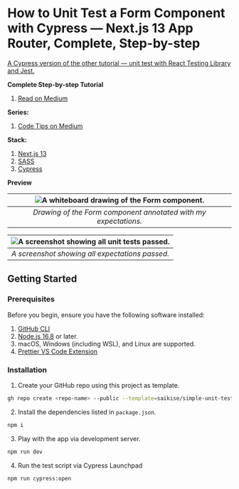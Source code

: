 # How to Unit Test a Form Component with Cypress — Next.js 13 App Router, Complete, Step-by-step

[A Cypress version of the other tutorial — unit test with React Testing Library and Jest.](https://medium.com/@saikise/how-to-unit-test-form-component-with-react-testing-library-and-jest-next-js-complete-step-by-step-620867cf6a5f)


**Complete Step-by-step Tutorial**

1. [Read on Medium](https://medium.com/@saikise/how-to-unit-test-a-form-component-with-cypress-next-js-13-app-router-complete-step-by-step-988be63d9980)

**Series:**

1. [Code Tips on Medium](https://medium.com/@saikise/list/code-tips-6efbdbea4e03)

**Stack:**

1. [Next.js 13](https://nextjs.org/docs)
1. [SASS](https://sass-lang.com/)
1. [Cypress](https://www.cypress.io/)

**Preview**

| ![A whiteboard drawing of the Form component.](https://github.com/saikise/simple-unit-test-ctwnj/assets/134133636/cfb227e2-1deb-4830-b6d6-b1824badc86d) |
|:--:|
| *Drawing of the Form component annotated with my expectations.* |

| ![A screenshot showing all unit tests passed.](https://github.com/saikise/simple-unit-test-ctwnc/assets/134133636/9382153b-f2a2-41f0-b920-f6bdd13b47f5) |
|:--:|
| *A screenshot showing all expectations passed.* |

## Getting Started

### Prerequisites

Before you begin, ensure you have the following software installed:

1. [GitHub CLI](https://cli.github.com/manual/installation)
1. [Node.js 16.8](https://nodejs.org/) or later.
1. macOS, Windows (including WSL), and Linux are supported.
1. [Prettier VS Code Extension](https://marketplace.visualstudio.com/items?itemName=esbenp.prettier-vscode)

### Installation

1. Create your GitHub repo using this project as template.

```bash
gh repo create <repo-name> --public --template=saikise/simple-unit-test-ctwnc
```

2. Install the dependencies listed in `package.json`.

```bash
npm i
```

3. Play with the app via development server.

```bash
npm run dev
```

4. Run the test script via Cypress Launchpad

```bash
npm run cypress:open
```
